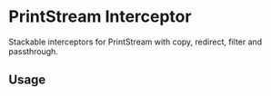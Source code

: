 # PrintStream Interceptor

Stackable interceptors for PrintStream with copy, redirect, filter and passthrough.

## Usage

